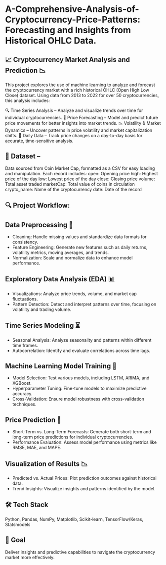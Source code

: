 # A-Comprehensive-Analysis-of-Cryptocurrency-Price-Patterns: Forecasting and Insights from Historical OHLC Data.

## 📈 Cryptocurrency Market Analysis and Prediction 📉
This project explores the use of machine learning to analyze and forecast the cryptocurrency market with a rich historical OHLC (Open High Low Close) dataset. Using data from 2013 to 2022 for over 50 cryptocurrencies, this analysis includes:

🔍 Time Series Analysis – Analyze and visualize trends over time for individual cryptocurrencies.
🔮 Price Forecasting – Model and predict future price movements for better insights into market trends.
📉 Volatility & Market Dynamics – Uncover patterns in price volatility and market capitalization shifts.
📅 Daily Data – Track price changes on a day-to-day basis for accurate, time-sensitive analysis.

## 📂 Dataset – 
Data sourced from Coin Market Cap, formatted as a CSV for easy loading and manipulation. Each record includes:
open: Opening price
high: Highest price of the day
low: Lowest price of the day
close: Closing price
volume: Total asset traded
marketCap: Total value of coins in circulation
crypto_name: Name of the cryptocurrency
date: Date of the record

## 🔍 Project Workflow:
## Data Preprocessing 🧹
- Cleaning: Handle missing values and standardize data formats for consistency.
- Feature Engineering: Generate new features such as daily returns, volatility metrics, moving averages, and trends.
- Normalization: Scale and normalize data to enhance model performance.

## Exploratory Data Analysis (EDA) 📊
- Visualizations: Analyze price trends, volume, and market cap fluctuations.
- Pattern Detection: Detect and interpret patterns over time, focusing on volatility and trading volume.

## Time Series Modeling ⏳
- Seasonal Analysis: Analyze seasonality and patterns within different time frames.
- Autocorrelation: Identify and evaluate correlations across time lags.

## Machine Learning Model Training 🤖
- Model Selection: Test various models, including LSTM, ARIMA, and XGBoost.
- Hyperparameter Tuning: Fine-tune models to maximize predictive accuracy.
- Cross-Validation: Ensure model robustness with cross-validation techniques.

## Price Prediction 🔮
- Short-Term vs. Long-Term Forecasts: Generate both short-term and long-term price predictions for individual cryptocurrencies.
- Performance Evaluation: Assess model performance using metrics like RMSE, MAE, and MAPE.

## Visualization of Results 📉
- Predicted vs. Actual Prices: Plot prediction outcomes against historical data.
- Trend Insights: Visualize insights and patterns identified by the model.

## 🛠️ Tech Stack
Python, Pandas, NumPy, Matplotlib, Scikit-learn, TensorFlow/Keras, Statsmodels

## 🚀 Goal
Deliver insights and predictive capabilities to navigate the cryptocurrency market more effectively.
